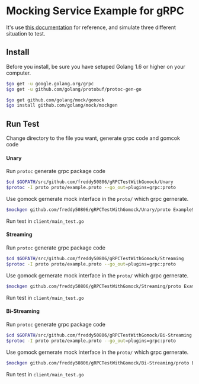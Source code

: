 Mocking Service Example for gRPC
===

It's use [this documentation](https://github.com/grpc/grpc-go/blob/master/Documentation/gomock-example.md) for reference, and simulate three different situation to test.

Install
---

Before you install, be sure you have setuped Golang 1.6 or higher on your computer.

```sh
$go get -u google.golang.org/grpc
$go get -u github.com/golang/protobuf/protoc-gen-go

$go get github.com/golang/mock/gomock
$go install github.com/golang/mock/mockgen
```

Run Test
---

Change directory to the file you want, generate grpc code and gomcok code

#### Unary

Run `protoc` generate grpc package code

```sh
$cd $GOPATH/src/github.com/freddy50806/gRPCTestWithGomock/Unary
$protoc -I proto proto/example.proto --go_out=plugins=grpc:proto
```

Use gomock gernerate mock interface in the `proto/` which grpc gernerate.

```sh
$mockgen github.com/freddy50806/gRPCTestWithGomock/Unary/proto ExampleServiceClient > mock_example/mock_example.go
```

Run test in `client/main_test.go`

#### Streaming

Run `protoc` generate grpc package code

```sh
$cd $GOPATH/src/github.com/freddy50806/gRPCTestWithGomock/Streaming
$protoc -I proto proto/example.proto --go_out=plugins=grpc:proto
```

Use gomock gernerate mock interface in the `proto/` which grpc gernerate.

```sh
$mockgen github.com/freddy50806/gRPCTestWithGomock/Streaming/proto ExampleServiceClient,ExampleService_DisplayLinesClient > mock_example/mock_example.go
```

Run test in `client/main_test.go`

#### Bi-Streaming

Run `protoc` generate grpc package code

```sh
$cd $GOPATH/src/github.com/freddy50806/gRPCTestWithGomock/Bi-Streaming
$protoc -I proto proto/example.proto --go_out=plugins=grpc:proto
```

Use gomock gernerate mock interface in the `proto/` which grpc gernerate.

```sh
$mockgen github.com/freddy50806/gRPCTestWithGomock/Bi-Streaming/proto ExampleServiceClient,ExampleService_StreamingIsEvenClient > mock_example/mock_example.go
```

Run test in `client/main_test.go`
